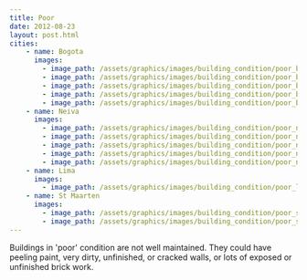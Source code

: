 ```yaml
---
title: Poor
date: 2012-08-23
layout: post.html
cities:
    - name: Bogota
      images:
        - image_path: /assets/graphics/images/building_condition/poor_bogota_01.jpg
        - image_path: /assets/graphics/images/building_condition/poor_bogota_02.jpg
        - image_path: /assets/graphics/images/building_condition/poor_bogota_03.jpg
        - image_path: /assets/graphics/images/building_condition/poor_bogota_04.jpg
        - image_path: /assets/graphics/images/building_condition/poor_bogota_05.jpg
    - name: Neiva
      images:
        - image_path: /assets/graphics/images/building_condition/poor_neiva_01.png
        - image_path: /assets/graphics/images/building_condition/poor_neiva_02.png
        - image_path: /assets/graphics/images/building_condition/poor_neiva_03.png
        - image_path: /assets/graphics/images/building_condition/poor_neiva_04.png
        - image_path: /assets/graphics/images/building_condition/poor_neiva_05.png
    - name: Lima
      images:
        - image_path: /assets/graphics/images/building_condition/poor_lima_01.png
    - name: St Maarten
      images:
        - image_path: /assets/graphics/images/building_condition/poor_st_maarten_01.png
        - image_path: /assets/graphics/images/building_condition/poor_st_maarten_02.png      
---
```

Buildings in 'poor' condition are not well maintained. They could have peeling paint, very dirty, unfinished, or cracked walls, or lots of exposed or unfinished brick work.